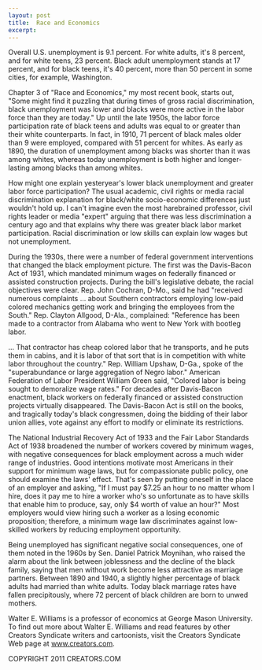 ```yaml
---
layout: post
title:  Race and Economics
excerpt:
---
```


Overall U.S. unemployment is 9.1 percent. For white adults, it's 8 percent, and for white teens, 23 percent. Black adult unemployment stands at 17 percent, and for black teens, it's 40 percent, more than 50 percent in some cities, for example, Washington.

Chapter 3 of "Race and Economics," my most recent book, starts out, "Some might find it puzzling that during times of gross racial discrimination, black unemployment was lower and blacks were more active in the labor force than they are today." Up until the late 1950s, the labor force participation rate of black teens and adults was equal to or greater than their white counterparts. In fact, in 1910, 71 percent of black males older than 9 were employed, compared with 51 percent for whites. As early as 1890, the duration of unemployment among blacks was shorter than it was among whites, whereas today unemployment is both higher and longer-lasting among blacks than among whites.

How might one explain yesteryear's lower black unemployment and greater labor force participation? The usual academic, civil rights or media racial discrimination explanation for black/white socio-economic differences just wouldn't hold up. I can't imagine even the most harebrained professor, civil rights leader or media "expert" arguing that there was less discrimination a century ago and that explains why there was greater black labor market participation. Racial discrimination or low skills can explain low wages but not unemployment.

During the 1930s, there were a number of federal government interventions that changed the black employment picture. The first was the Davis-Bacon Act of 1931, which mandated minimum wages on federally financed or assisted construction projects. During the bill's legislative debate, the racial objectives were clear. Rep. John Cochran, D-Mo., said he had "received numerous complaints ... about Southern contractors employing low-paid colored mechanics getting work and bringing the employees from the South." Rep. Clayton Allgood, D-Ala., complained: "Reference has been made to a contractor from Alabama who went to New York with bootleg labor.

 ... That contractor has cheap colored labor that he transports, and he puts them in cabins, and it is labor of that sort that is in competition with white labor throughout the country." Rep. William Upshaw, D-Ga., spoke of the "superabundance or large aggregation of Negro labor." American Federation of Labor President William Green said, "Colored labor is being sought to demoralize wage rates." For decades after Davis-Bacon enactment, black workers on federally financed or assisted construction projects virtually disappeared. The Davis-Bacon Act is still on the books, and tragically today's black congressmen, doing the bidding of their labor union allies, vote against any effort to modify or eliminate its restrictions.

The National Industrial Recovery Act of 1933 and the Fair Labor Standards Act of 1938 broadened the number of workers covered by minimum wages, with negative consequences for black employment across a much wider range of industries. Good intentions motivate most Americans in their support for minimum wage laws, but for compassionate public policy, one should examine the laws' effect. That's seen by putting oneself in the place of an employer and asking, "If I must pay $7.25 an hour to no matter whom I hire, does it pay me to hire a worker who's so unfortunate as to have skills that enable him to produce, say, only $4 worth of value an hour?" Most employers would view hiring such a worker as a losing economic proposition; therefore, a minimum wage law discriminates against low-skilled workers by reducing employment opportunity.

Being unemployed has significant negative social consequences, one of them noted in the 1960s by Sen. Daniel Patrick Moynihan, who raised the alarm about the link between joblessness and the decline of the black family, saying that men without work become less attractive as marriage partners. Between 1890 and 1940, a slightly higher percentage of black adults had married than white adults. Today black marriage rates have fallen precipitously, where 72 percent of black children are born to unwed mothers.

Walter E. Williams is a professor of economics at George Mason University. To find out more about Walter E. Williams and read features by other Creators Syndicate writers and cartoonists, visit the Creators Syndicate Web page at www.creators.com.

COPYRIGHT 2011 CREATORS.COM
